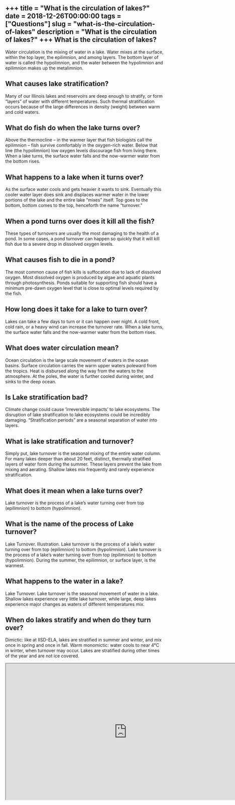 +++
title = "What is the circulation of lakes?"
date = 2018-12-26T00:00:00
tags = ["Questions"]
slug = "what-is-the-circulation-of-lakes"
description = "What is the circulation of lakes?"
+++
What is the circulation of lakes?
---------------------------------

Water circulation is the mixing of water in a lake. Water mixes at the surface, within the top layer, the epilimnion, and among layers. The bottom layer of water is called the hypolimnion, and the water between the hypolimnion and epilimnion makes up the metalimnion.

What causes lake stratification?
--------------------------------

Many of our Illinois lakes and reservoirs are deep enough to stratify, or form “layers” of water with different temperatures. Such thermal stratification occurs because of the large differences in density (weight) between warm and cold waters.

What do fish do when the lake turns over?
-----------------------------------------

Above the thermocline – in the warmer layer that fish biologists call the epilimnion – fish survive comfortably in the oxygen-rich water. Below that line (the hypolimnion) low oxygen levels discourage fish from living there. When a lake turns, the surface water falls and the now-warmer water from the bottom rises.

What happens to a lake when it turns over?
------------------------------------------

As the surface water cools and gets heavier it wants to sink. Eventually this cooler water layer does sink and displaces warmer water in the lower portions of the lake and the entire lake “mixes” itself. Top goes to the bottom, bottom comes to the top, henceforth the name “turnover.”

When a pond turns over does it kill all the fish?
-------------------------------------------------

These types of turnovers are usually the most damaging to the health of a pond. In some cases, a pond turnover can happen so quickly that it will kill fish due to a severe drop in dissolved oxygen levels.

What causes fish to die in a pond?
----------------------------------

The most common cause of fish kills is suffocation due to lack of dissolved oxygen. Most dissolved oxygen is produced by algae and aquatic plants through photosynthesis. Ponds suitable for supporting fish should have a minimum pre-dawn oxygen level that is close to optimal levels required by the fish.

How long does it take for a lake to turn over?
----------------------------------------------

Lakes can take a few days to turn or it can happen over night. A cold front, cold rain, or a heavy wind can increase the turnover rate. When a lake turns, the surface water falls and the now-warmer water from the bottom rises.

What does water circulation mean?
---------------------------------

Ocean circulation is the large scale movement of waters in the ocean basins. Surface circulation carries the warm upper waters poleward from the tropics. Heat is disbursed along the way from the waters to the atmosphere. At the poles, the water is further cooled during winter, and sinks to the deep ocean.

Is Lake stratification bad?
---------------------------

Climate change could cause ‘irreversible impacts’ to lake ecosystems. The disruption of lake stratification to lake ecosystems could be incredibly damaging. “Stratification periods” are a seasonal separation of water into layers.

What is lake stratification and turnover?
-----------------------------------------

Simply put, lake turnover is the seasonal mixing of the entire water column. For many lakes deeper than about 20 feet, distinct, thermally stratified layers of water form during the summer. These layers prevent the lake from mixing and aerating. Shallow lakes mix frequently and rarely experience stratification.

What does it mean when a lake turns over?
-----------------------------------------

Lake turnover is the process of a lake’s water turning over from top (epilimnion) to bottom (hypolimnion).

What is the name of the process of Lake turnover?
-------------------------------------------------

Lake Turnover. Illustration. Lake turnover is the process of a lake’s water turning over from top (epilimnion) to bottom (hypolimnion). Lake turnover is the process of a lake’s water turning over from top (epilimnion) to bottom (hypolimnion). During the summer, the epilimnion, or surface layer, is the warmest.

What happens to the water in a lake?
------------------------------------

Lake Turnover. Lake turnover is the seasonal movement of water in a lake. Shallow lakes experience very little lake turnover, while large, deep lakes experience major changes as waters of different temperatures mix.

When do lakes stratify and when do they turn over?
--------------------------------------------------

Dimictic: like at IISD-ELA, lakes are stratified in summer and winter, and mix once in spring and once in fall. Warm monomictic: water cools to near 4°C in winter, when turnover may occur. Lakes are stratified during other times of the year and are not ice covered.

<iframe allow="accelerometer; autoplay; clipboard-write; encrypted-media; gyroscope; picture-in-picture" allowfullscreen="" class="__youtube_prefs__  epyt-is-override  no-lazyload" data-no-lazy="1" data-origheight="433" data-origwidth="770" data-skipgform_ajax_framebjll="" height="433" id="_ytid_50996" loading="lazy" src="https://www.youtube.com/embed/fLTMuQo4h-4?enablejsapi=1&autoplay=0&cc_load_policy=0&cc_lang_pref=&iv_load_policy=1&loop=0&modestbranding=0&rel=1&fs=1&playsinline=0&autohide=2&theme=dark&color=red&controls=1&" title="YouTube player" width="770"></iframe>